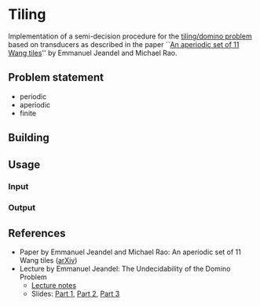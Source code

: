 # Tiling

Implementation of a semi-decision procedure for the [tiling/domino problem](https://en.wikipedia.org/wiki/Wang_tile) based on transducers as described in the paper ``[An aperiodic set of 11 Wang tiles](https://arxiv.org/abs/1506.06492)'' by Emmanuel Jeandel and Michael Rao.

## Problem statement

- periodic
- aperiodic
- finite

## Building

## Usage

### Input

### Output

## References

- Paper by Emmanuel Jeandel and Michael Rao: An aperiodic set of 11
Wang tiles ([arXiv](https://arxiv.org/abs/1506.06492))
- Lecture by Emmanuel Jeandel: The Undecidability of the Domino Problem
  - [Lecture notes](https://www.lacl.fr/~pvanier/rech/cirm.pdf)
  - Slides: [Part 1](https://www.cirm-math.fr/ProgWeebly/Renc1720/Jeandel.pdf),
    [Part 2](https://www.cirm-math.fr/ProgWeebly/Renc1720/Jeandel2.pdf),
    [Part 3](https://www.cirm-math.fr/ProgWeebly/Renc1720/Jeandel3.pdf)
